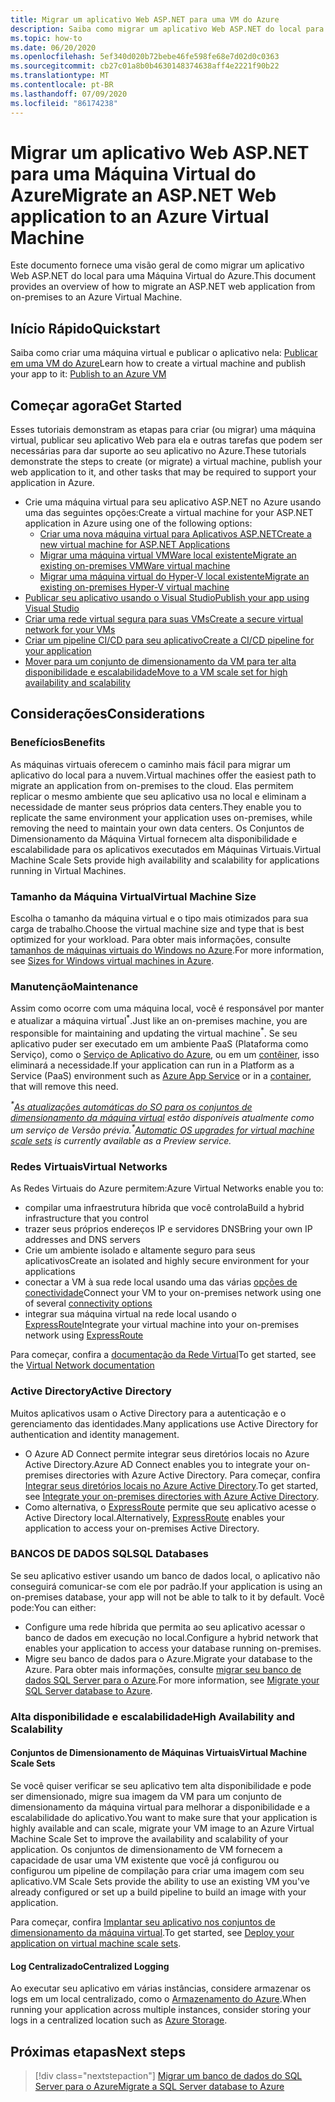 ```yaml
---
title: Migrar um aplicativo Web ASP.NET para uma VM do Azure
description: Saiba como migrar um aplicativo Web ASP.NET do local para uma Máquina Virtual do Azure.
ms.topic: how-to
ms.date: 06/20/2020
ms.openlocfilehash: 5ef340d020b72bebe46fe598fe68e7d02d0c0363
ms.sourcegitcommit: cb27c01a8b0b4630148374638aff4e2221f90b22
ms.translationtype: MT
ms.contentlocale: pt-BR
ms.lasthandoff: 07/09/2020
ms.locfileid: "86174238"
---
```

# <a name="migrate-an-aspnet-web-application-to-an-azure-virtual-machine"></a><span data-ttu-id="c429b-103">Migrar um aplicativo Web ASP.NET para uma Máquina Virtual do Azure</span><span class="sxs-lookup"><span data-stu-id="c429b-103">Migrate an ASP.NET Web application to an Azure Virtual Machine</span></span>

<span data-ttu-id="c429b-104">Este documento fornece uma visão geral de como migrar um aplicativo Web ASP.NET do local para uma Máquina Virtual do Azure.</span><span class="sxs-lookup"><span data-stu-id="c429b-104">This document provides an overview of how to migrate an ASP.NET web application from on-premises to an Azure Virtual Machine.</span></span>

## <a name="quickstart"></a><span data-ttu-id="c429b-105">Início Rápido</span><span class="sxs-lookup"><span data-stu-id="c429b-105">Quickstart</span></span>

<span data-ttu-id="c429b-106">Saiba como criar uma máquina virtual e publicar o aplicativo nela: [Publicar em uma VM do Azure](https://tutorials.visualstudio.com/aspnet-vm/intro)</span><span class="sxs-lookup"><span data-stu-id="c429b-106">Learn how to create a virtual machine and publish your app to it: [Publish to an Azure VM](https://tutorials.visualstudio.com/aspnet-vm/intro)</span></span>

## <a name="get-started"></a><span data-ttu-id="c429b-107">Começar agora</span><span class="sxs-lookup"><span data-stu-id="c429b-107">Get Started</span></span>

<span data-ttu-id="c429b-108">Esses tutoriais demonstram as etapas para criar (ou migrar) uma máquina virtual, publicar seu aplicativo Web para ela e outras tarefas que podem ser necessárias para dar suporte ao seu aplicativo no Azure.</span><span class="sxs-lookup"><span data-stu-id="c429b-108">These tutorials demonstrate the steps to create (or migrate) a virtual machine, publish your web application to it, and other tasks that may be required to support your application in Azure.</span></span>

- <span data-ttu-id="c429b-109">Crie uma máquina virtual para seu aplicativo ASP.NET no Azure usando uma das seguintes opções:</span><span class="sxs-lookup"><span data-stu-id="c429b-109">Create a virtual machine for your ASP.NET application in Azure using one of the following options:</span></span>
  - [<span data-ttu-id="c429b-110">Criar uma nova máquina virtual para Aplicativos ASP.NET</span><span class="sxs-lookup"><span data-stu-id="c429b-110">Create a new virtual machine for ASP.NET Applications</span></span>](https://go.microsoft.com/fwlink/?linkid=863237)
  - [<span data-ttu-id="c429b-111">Migrar uma máquina virtual VMWare local existente</span><span class="sxs-lookup"><span data-stu-id="c429b-111">Migrate an existing on-premises VMWare virtual machine</span></span>](/azure/migrate/tutorial-migrate-vmware)
  - [<span data-ttu-id="c429b-112">Migrar uma máquina virtual do Hyper-V local existente</span><span class="sxs-lookup"><span data-stu-id="c429b-112">Migrate an existing on-premises Hyper-V virtual machine</span></span>](/azure/migrate/tutorial-migrate-hyper-v)
- [<span data-ttu-id="c429b-113">Publicar seu aplicativo usando o Visual Studio</span><span class="sxs-lookup"><span data-stu-id="c429b-113">Publish your app using Visual Studio</span></span>](https://go.microsoft.com/fwlink/?linkid=863240)
- [<span data-ttu-id="c429b-114">Criar uma rede virtual segura para suas VMs</span><span class="sxs-lookup"><span data-stu-id="c429b-114">Create a secure virtual network for your VMs</span></span>](/azure/virtual-network/virtual-network-get-started-vnet-subnet)
- [<span data-ttu-id="c429b-115">Criar um pipeline CI/CD para seu aplicativo</span><span class="sxs-lookup"><span data-stu-id="c429b-115">Create a CI/CD pipeline for your application</span></span>](/vsts/build-release/apps/cd/deploy-webdeploy-iis-deploygroups)
- [<span data-ttu-id="c429b-116">Mover para um conjunto de dimensionamento da VM para ter alta disponibilidade e escalabilidade</span><span class="sxs-lookup"><span data-stu-id="c429b-116">Move to a VM scale set for high availability and scalability</span></span>](/azure/virtual-machine-scale-sets/virtual-machine-scale-sets-deploy-app)

## <a name="considerations"></a><span data-ttu-id="c429b-117">Considerações</span><span class="sxs-lookup"><span data-stu-id="c429b-117">Considerations</span></span>

### <a name="benefits"></a><span data-ttu-id="c429b-118">Benefícios</span><span class="sxs-lookup"><span data-stu-id="c429b-118">Benefits</span></span>

<span data-ttu-id="c429b-119">As máquinas virtuais oferecem o caminho mais fácil para migrar um aplicativo do local para a nuvem.</span><span class="sxs-lookup"><span data-stu-id="c429b-119">Virtual machines offer the easiest path to migrate an application from on-premises to the cloud.</span></span> <span data-ttu-id="c429b-120">Elas permitem replicar o mesmo ambiente que seu aplicativo usa no local e eliminam a necessidade de manter seus próprios data centers.</span><span class="sxs-lookup"><span data-stu-id="c429b-120">They enable you to replicate the same environment your application uses on-premises, while removing the need to maintain your own data centers.</span></span> <span data-ttu-id="c429b-121">Os Conjuntos de Dimensionamento da Máquina Virtual fornecem alta disponibilidade e escalabilidade para os aplicativos executados em Máquinas Virtuais.</span><span class="sxs-lookup"><span data-stu-id="c429b-121">Virtual Machine Scale Sets provide high availability and scalability for applications running in Virtual Machines.</span></span>

### <a name="virtual-machine-size"></a><span data-ttu-id="c429b-122">Tamanho da Máquina Virtual</span><span class="sxs-lookup"><span data-stu-id="c429b-122">Virtual Machine Size</span></span>

<span data-ttu-id="c429b-123">Escolha o tamanho da máquina virtual e o tipo mais otimizados para sua carga de trabalho.</span><span class="sxs-lookup"><span data-stu-id="c429b-123">Choose the virtual machine size and type that is best optimized for your workload.</span></span> <span data-ttu-id="c429b-124">Para obter mais informações, consulte [tamanhos de máquinas virtuais do Windows no Azure](/azure/virtual-machines/windows/sizes).</span><span class="sxs-lookup"><span data-stu-id="c429b-124">For more information, see [Sizes for Windows virtual machines in Azure](/azure/virtual-machines/windows/sizes).</span></span>

### <a name="maintenance"></a><span data-ttu-id="c429b-125">Manutenção</span><span class="sxs-lookup"><span data-stu-id="c429b-125">Maintenance</span></span>

<span data-ttu-id="c429b-126">Assim como ocorre com uma máquina local, você é responsável por manter e atualizar a máquina virtual<sup>&#42;</sup>.</span><span class="sxs-lookup"><span data-stu-id="c429b-126">Just like an on-premises machine, you are responsible for maintaining and updating the virtual machine<sup>&#42;</sup>.</span></span> <span data-ttu-id="c429b-127">Se seu aplicativo puder ser executado em um ambiente PaaS (Plataforma como Serviço), como o [Serviço de Aplicativo do Azure](/azure/app-service/), ou em um [contêiner](/azure/app-service/containers/), isso eliminará a necessidade.</span><span class="sxs-lookup"><span data-stu-id="c429b-127">If your application can run in a Platform as a Service (PaaS) environment such as [Azure App Service](/azure/app-service/) or in a [container](/azure/app-service/containers/), that will remove this need.</span></span>

<span data-ttu-id="c429b-128">*<sup>&#42;</sup>[As atualizações automáticas do SO para os conjuntos de dimensionamento da máquina virtual](/azure/virtual-machine-scale-sets/virtual-machine-scale-sets-automatic-upgrade) estão disponíveis atualmente como um serviço de Versão prévia.*</span><span class="sxs-lookup"><span data-stu-id="c429b-128">*<sup>&#42;</sup>[Automatic OS upgrades for virtual machine scale sets](/azure/virtual-machine-scale-sets/virtual-machine-scale-sets-automatic-upgrade) is currently available as a Preview service.*</span></span>

### <a name="virtual-networks"></a><span data-ttu-id="c429b-129">Redes Virtuais</span><span class="sxs-lookup"><span data-stu-id="c429b-129">Virtual Networks</span></span>

<span data-ttu-id="c429b-130">As Redes Virtuais do Azure permitem:</span><span class="sxs-lookup"><span data-stu-id="c429b-130">Azure Virtual Networks enable you to:</span></span>

- <span data-ttu-id="c429b-131">compilar uma infraestrutura híbrida que você controla</span><span class="sxs-lookup"><span data-stu-id="c429b-131">Build a hybrid infrastructure that you control</span></span>
- <span data-ttu-id="c429b-132">trazer seus próprios endereços IP e servidores DNS</span><span class="sxs-lookup"><span data-stu-id="c429b-132">Bring your own IP addresses and DNS servers</span></span>
- <span data-ttu-id="c429b-133">Crie um ambiente isolado e altamente seguro para seus aplicativos</span><span class="sxs-lookup"><span data-stu-id="c429b-133">Create an isolated and highly secure environment for your applications</span></span>
- <span data-ttu-id="c429b-134">conectar a VM à sua rede local usando uma das várias [opções de conectividade](/azure/vpn-gateway/vpn-gateway-about-vpngateways#s2smulti)</span><span class="sxs-lookup"><span data-stu-id="c429b-134">Connect your VM to your on-premises network using one of several [connectivity options](/azure/vpn-gateway/vpn-gateway-about-vpngateways#s2smulti)</span></span>
- <span data-ttu-id="c429b-135">integrar sua máquina virtual na rede local usando o [ExpressRoute](https://azure.microsoft.com/services/expressroute/)</span><span class="sxs-lookup"><span data-stu-id="c429b-135">Integrate your virtual machine into your on-premises network using [ExpressRoute](https://azure.microsoft.com/services/expressroute/)</span></span>

<span data-ttu-id="c429b-136">Para começar, confira a [documentação da Rede Virtual](/azure/virtual-network/)</span><span class="sxs-lookup"><span data-stu-id="c429b-136">To get started, see the [Virtual Network documentation](/azure/virtual-network/)</span></span>

### <a name="active-directory"></a><span data-ttu-id="c429b-137">Active Directory</span><span class="sxs-lookup"><span data-stu-id="c429b-137">Active Directory</span></span>
<span data-ttu-id="c429b-138">Muitos aplicativos usam o Active Directory para a autenticação e o gerenciamento das identidades.</span><span class="sxs-lookup"><span data-stu-id="c429b-138">Many applications use Active Directory for authentication and identity management.</span></span>

- <span data-ttu-id="c429b-139">O Azure AD Connect permite integrar seus diretórios locais no Azure Active Directory.</span><span class="sxs-lookup"><span data-stu-id="c429b-139">Azure AD Connect enables you to integrate your on-premises directories with Azure Active Directory.</span></span> <span data-ttu-id="c429b-140">Para começar, confira [Integrar seus diretórios locais no Azure Active Directory](/azure/active-directory/connect/active-directory-aadconnect).</span><span class="sxs-lookup"><span data-stu-id="c429b-140">To get started, see [Integrate your on-premises directories with Azure Active Directory](/azure/active-directory/connect/active-directory-aadconnect).</span></span>
- <span data-ttu-id="c429b-141">Como alternativa, o [ExpressRoute](https://azure.microsoft.com/services/expressroute/) permite que seu aplicativo acesse o Active Directory local.</span><span class="sxs-lookup"><span data-stu-id="c429b-141">Alternatively, [ExpressRoute](https://azure.microsoft.com/services/expressroute/) enables your application to access your on-premises Active Directory.</span></span>

### <a name="sql-databases"></a><span data-ttu-id="c429b-142">BANCOS DE DADOS SQL</span><span class="sxs-lookup"><span data-stu-id="c429b-142">SQL Databases</span></span>

<span data-ttu-id="c429b-143">Se seu aplicativo estiver usando um banco de dados local, o aplicativo não conseguirá comunicar-se com ele por padrão.</span><span class="sxs-lookup"><span data-stu-id="c429b-143">If your application is using an on-premises database, your app will not be able to talk to it by default.</span></span> <span data-ttu-id="c429b-144">Você pode:</span><span class="sxs-lookup"><span data-stu-id="c429b-144">You can either:</span></span>

- <span data-ttu-id="c429b-145">Configure uma rede híbrida que permita ao seu aplicativo acessar o banco de dados em execução no local.</span><span class="sxs-lookup"><span data-stu-id="c429b-145">Configure a hybrid network that enables your application to access your database running on-premises.</span></span>
- <span data-ttu-id="c429b-146">Migre seu banco de dados para o Azure.</span><span class="sxs-lookup"><span data-stu-id="c429b-146">Migrate your database to the Azure.</span></span> <span data-ttu-id="c429b-147">Para obter mais informações, consulte [migrar seu banco de dados SQL Server para o Azure](sql.md).</span><span class="sxs-lookup"><span data-stu-id="c429b-147">For more information, see [Migrate your SQL Server database to Azure](sql.md).</span></span>

### <a name="high-availability-and-scalability"></a><span data-ttu-id="c429b-148">Alta disponibilidade e escalabilidade</span><span class="sxs-lookup"><span data-stu-id="c429b-148">High Availability and Scalability</span></span>

#### <a name="virtual-machine-scale-sets"></a><span data-ttu-id="c429b-149">Conjuntos de Dimensionamento de Máquinas Virtuais</span><span class="sxs-lookup"><span data-stu-id="c429b-149">Virtual Machine Scale Sets</span></span>
<span data-ttu-id="c429b-150">Se você quiser verificar se seu aplicativo tem alta disponibilidade e pode ser dimensionado, migre sua imagem da VM para um conjunto de dimensionamento da máquina virtual para melhorar a disponibilidade e a escalabilidade do aplicativo.</span><span class="sxs-lookup"><span data-stu-id="c429b-150">You want to make sure that your application is highly available and can scale, migrate your VM image to an Azure Virtual Machine Scale Set to improve the availability and scalability of your application.</span></span> <span data-ttu-id="c429b-151">Os conjuntos de dimensionamento de VM fornecem a capacidade de usar uma VM existente que você já configurou ou configurou um pipeline de compilação para criar uma imagem com seu aplicativo.</span><span class="sxs-lookup"><span data-stu-id="c429b-151">VM Scale Sets provide the ability to use an existing VM you've already configured or set up a build pipeline to build an image with your application.</span></span>

<span data-ttu-id="c429b-152">Para começar, confira [Implantar seu aplicativo nos conjuntos de dimensionamento da máquina virtual](/azure/virtual-machine-scale-sets/virtual-machine-scale-sets-deploy-app).</span><span class="sxs-lookup"><span data-stu-id="c429b-152">To get started, see [Deploy your application on virtual machine scale sets](/azure/virtual-machine-scale-sets/virtual-machine-scale-sets-deploy-app).</span></span>

#### <a name="centralized-logging"></a><span data-ttu-id="c429b-153">Log Centralizado</span><span class="sxs-lookup"><span data-stu-id="c429b-153">Centralized Logging</span></span>
<span data-ttu-id="c429b-154">Ao executar seu aplicativo em várias instâncias, considere armazenar os logs em um local centralizado, como o [Armazenamento do Azure](/azure/storage/).</span><span class="sxs-lookup"><span data-stu-id="c429b-154">When running your application across multiple instances, consider storing your logs in a centralized location such as [Azure Storage](/azure/storage/).</span></span>

## <a name="next-steps"></a><span data-ttu-id="c429b-155">Próximas etapas</span><span class="sxs-lookup"><span data-stu-id="c429b-155">Next steps</span></span>

> [!div class="nextstepaction"]
> [<span data-ttu-id="c429b-156">Migrar um banco de dados do SQL Server para o Azure</span><span class="sxs-lookup"><span data-stu-id="c429b-156">Migrate a SQL Server database to Azure</span></span>](sql.md)
